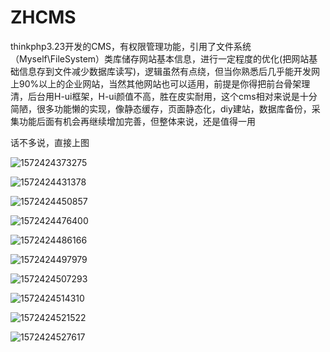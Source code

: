 # ZHCMS
thinkphp3.23开发的CMS，有权限管理功能，引用了文件系统（Myself\FileSystem）类库储存网站基本信息，进行一定程度的优化(把网站基础信息存到文件减少数据库读写)，逻辑虽然有点绕，但当你熟悉后几乎能开发网上90%以上的企业网站，当然其他网站也可以适用，前提是你得把前台骨架理清，后台用H-ui框架，H-ui颜值不高，胜在皮实耐用，这个cms相对来说是十分简陋，很多功能懒的实现，像静态缓存，页面静态化，diy建站，数据库备份，采集功能后面有机会再继续增加完善，但整体来说，还是值得一用

话不多说，直接上图

![1572424373275](C:\Users\Administrator\AppData\Roaming\Typora\typora-user-images\1572424373275.png)

![1572424431378](C:\Users\Administrator\AppData\Roaming\Typora\typora-user-images\1572424431378.png)

![1572424450857](C:\Users\Administrator\AppData\Roaming\Typora\typora-user-images\1572424450857.png)

![1572424476400](C:\Users\Administrator\AppData\Roaming\Typora\typora-user-images\1572424476400.png)

![1572424486166](C:\Users\Administrator\AppData\Roaming\Typora\typora-user-images\1572424486166.png)

![1572424497979](C:\Users\Administrator\AppData\Roaming\Typora\typora-user-images\1572424497979.png)

![1572424507293](C:\Users\Administrator\AppData\Roaming\Typora\typora-user-images\1572424507293.png)

![1572424514310](C:\Users\Administrator\AppData\Roaming\Typora\typora-user-images\1572424514310.png)

![1572424521522](C:\Users\Administrator\AppData\Roaming\Typora\typora-user-images\1572424521522.png)

![1572424527617](C:\Users\Administrator\AppData\Roaming\Typora\typora-user-images\1572424527617.png)

